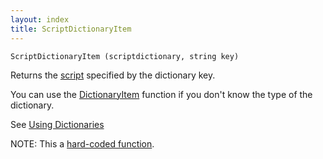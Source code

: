 ```yaml
---
layout: index
title: ScriptDictionaryItem
---
```


    ScriptDictionaryItem (scriptdictionary, string key)

Returns the [script](../types/script.html) specified by the dictionary key.

You can use the [DictionaryItem](dictionaryitem.html) function if you don't know the type of the dictionary.

See [Using Dictionaries](../using_dictionaries.html)

NOTE: This a [hard-coded function](hardcoded.html).
